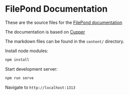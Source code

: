 # FilePond Documentation

These are the source files for the [FilePond documentation](https://pqina.nl/filepond/docs)

The documentation is based on [Cupper](https://github.com/ThePacielloGroup/cupper)

The markdown files can be found in the `content/` directory.

Install node modules:

```bash
npm install
```

Start development server:

```bash
npm run serve
```

Navigate to `http://localhost:1313`
